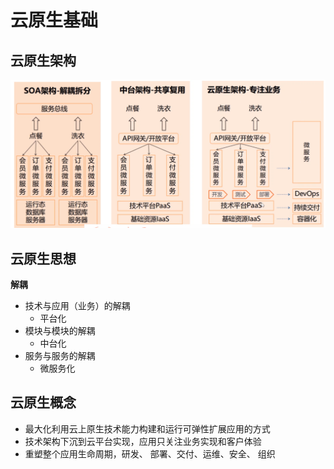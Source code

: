 # 云原生基础
## 云原生架构

![](../youdaonote-images/Pasted%20image%2020231111235155.png)

## 云原生思想

**解耦**
- 技术与应用（业务）的解耦 
	- 平台化
- 模块与模块的解耦
	- 中台化
- 服务与服务的解耦
	- 微服务化

## 云原生概念
- 最大化利用云上原生技术能力构建和运行可弹性扩展应用的方式
- 技术架构下沉到云平台实现，应用只关注业务实现和客户体验
- 重塑整个应用生命周期，研发、
部署、交付、运维、安全、
组织